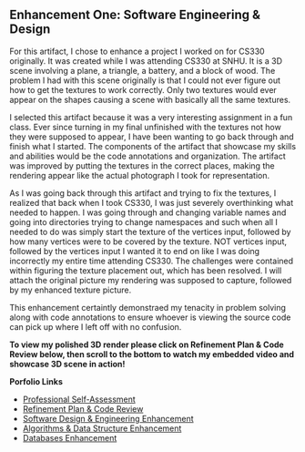 ## Enhancement One: Software Engineering & Design

For this artifact, I chose to enhance a project I worked on for CS330 originally. It was created while I was attending CS330 at SNHU. It is a 3D scene involving a plane, a triangle, a battery, and a block of wood. The problem I had with this scene originally is that I could not ever figure out how to get the textures to work correctly. Only two textures would ever appear on the shapes causing a scene with basically all the same textures. 

I selected this artifact because it was a very interesting assignment in a fun class. Ever since turning in my final unfinished with the textures not how they were supposed to appear, I have been wanting to go back through and finish what I started. The components of the artifact that showcase my skills and abilities would be the code annotations and organization. The artifact was improved by putting the textures in the correct places, making the rendering appear like the actual photograph I took for representation.

As I was going back through this artifact and trying to fix the textures, I realized that back when I took CS330, I was just severely overthinking what needed to happen. I was going through and changing variable names and going into directories trying to change namespaces and such when all I needed to do was simply start the texture of the vertices input, followed by how many vertices were to be covered by the texture. NOT vertices input, followed by the vertices input I wanted it to end on like I was doing incorrectly my entire time attending CS330. The challenges were contained within figuring the texture placement out, which has been resolved. I will attach the original picture my rendering was supposed to capture, followed by my enhanced texture picture.

This enhancement certaintly demonstraed my tenacity in problem solving along with code annotations to ensure whoever is viewing the source code can pick up where I left off with no confusion.

**To view my polished 3D render please click on Refinement Plan & Code Review below, then scroll to the bottom to watch my embedded video and showcase 3D scene in action!**

**Porfolio Links**<br>
* [Professional Self-Assessment](https://dustynwe.github.io/index.html)<br>
* [Refinement Plan & Code Review](https://dustynwe.github.io/CodeReview.html)<br>
* [Software Design & Engineering Enhancement](https://dustynwe.github.io/EnhancementOne.html)<br>
* [Algorithms & Data Structure Enhancement](https://dustynwe.github.io/EnhancementTwo.html)<br>
* [Databases Enhancement](https://dustynwe.github.io/EnhancementThree.html)
